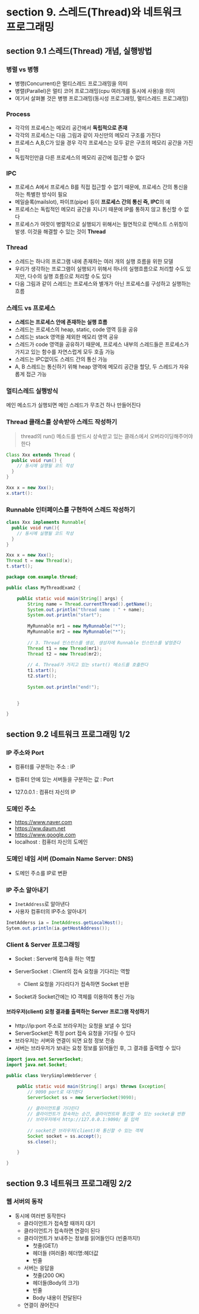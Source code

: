 # section 9. 스레드(Thread)와 네트워크 프로그래밍
## section 9.1 스레드(Thread) 개념, 실행방법 

### 병렬 vs 병행
- 병행(Concurrent)은 멀티스레드 프로그래밍을 의미
- 병렬(Parallel)은 멀티 코어 프로그래밍(cpu 여러개를 동시에 사용)을 의미
- 여기서 살펴볼 것은 병행 프로그래밍(동시성 프로그래밍, 멀티스레드 프로그래밍)


### Process
- 각각의 프로세스는 메모리 공간에서 **독립적으로 존재**
- 각각의 프로세스는 다음 그림과 같이 자신만의 메모리 구조를 가진다
- 프로세스 A,B,C가 있을 경우 각각 프로세스는 모두 같은 구조의 메모리 공간을 가진다
- 독립적인만큼 다른 프로세스의 메모리 공간에 접근할 수 없다


### IPC
- 프로세스 A에서 프로세스 B를 직접 접근할 수 없기 때문에, 프로세스 간의 통신을 하는 특별한 방식이 필요
- 메일슬록(mailslot), 파이프(pipe) 등이 **프로세스 간의 통신 즉, IPC**의 예
- 프로세스는 독립적인 메모리 공간을 지니기 때문에 IP를 통하지 않고 통신할 수 없다
- 프로세스가 여럿이 병렬적으로 실행되기 위해서는 필연적으로 컨텍스트 스위칭이 발생. 이것을 해결할 수 있는 것이 **Thread**




### Thread
- 스레드는 하나의 프로그램 내에 존재하는 여러 개의 실행 흐름을 위한 모델
- 우리가 생각하는 프로그램이 실행되기 위해서 하나의 실행흐름으로 처리할 수도 있지만, 다수의 실행 흐름으로 처리할 수도 있다
- 다음 그림과 같이 스레드는 프로세스와 별개가 아닌 프로세스를 구성하고 실행하는 흐름




### 스레드 vs 프로세스
- **스레드는 프로세스 안에 존재하는 실행 흐름**
- 스레드는 프로세스의 heap, static, code 영역 등을 공유
- 스레드는 stack 영역을 제외한 메모리 영역 공유
- 스레드가 code 영역을 공유하기 때문에, 프로세스 내부의 스레드들은 프로세스가 가지고 있는 함수를 자연스럽게 모두 호출 가능
- 스레드는 IPC없이도 스레드 간의 통신 가능
- A, B 스레드는 통신하기 위해 heap 영역에 메모리 공간을 할당, 두 스레드가 자유롭게 접근 가능






### 멀티스레드 실행방식 
메인 메소드가 실행되면 메인 스레드가 무조건 하나 만들어진다 


### Thread 클래스를 상속받아 스레드 작성하기 


> thread의 run() 메소드를 반드시 상속받고 있는 클래스에서 오버라이딩해주어야 한다


```java
Class Xxx extends Thread {
  public void run() {
    // 동시에 실행될 코드 작성
  }
}
```
```java
Xxx x = new Xxx();
x.start():
```




### Runnable 인터페이스를 구현하여 스레드 작성하기 


```java
class Xxx implements Runnable{
  public void run(){
    // 동시에 실행될 코드 작성
  }
}
```
```java
Xxx x = new Xxx();
Thread t = new Thread(x);
t.start();
```


```java
package com.example.thread;

public class MyThreadExam2 {

	public static void main(String[] args) {
		String name = Thread.currentThread().getName();
		System.out.println("thread name : " + name);
		System.out.println("start");
		
		MyRunnable mr1 = new MyRunnable("*");
		MyRunnable mr2 = new MyRunnable("*");
		
		// 3. Thread 인스턴스를 생성, 생성자에 Runnable 인스턴스를 넣엉준다 
		Thread t1 = new Thread(mr1);
		Thread t2 = new Thread(mr2);
		
		// 4. Thread가 가지고 있는 start() 메소드를 호출한다
		t1.start();
		t2.start();
		
		System.out.println("end!");
		

	}

}
```

## section 9.2 네트워크 프로그래밍 1/2

### IP 주소와 Port
- 컴퓨터를 구분하는 주소 : IP
- 컴퓨터 안에 있는 서버들을 구분하는 값 : Port



- 127.0.0.1 : 컴퓨터 자신의 IP


### 도메인 주소
- https://www.naver.com
- https://ww.daum.net
- https://www.google.com
- localhost : 컴퓨터 자신의 도메인 

### 도메인 네임 서버 (Domain Name Server: DNS)
- 도메인 주소를 IP로 변환

### IP 주소 알아내기
- ```InetAddress```로 알아낸다
- 사용자 컴퓨터의 IP주소 알아내기

```java
InetAdderss ia = InetAddress.getLocalHost();
Sytem.out.println(ia.getHostAddress());
```

### Client & Server 프로그래밍
- Socket : Server에 접속을 하는 역할
- ServerSocket : Client의 접속 요청을 기다리는 역할 
  - Client 요청을 기다리다가 접속하면 Socket 반환
 
- Socket과 Socket간에는 IO 객체를 이용하여 통신 가능


 

#### 브라우저(client) 요청 결과를 출력하는 Server 프로그램 작성하기
- http://ip:port 주소로 브라우저는 요청을 보낼 수 있다
- ServerSocket은 특정 port 접속 요청을 기다릴 수 있다
- 브라우저는 서버와 연결이 되면 요청 정보 전송
- 서버는 브라우저가 보내는 요청 정보를 읽어들인 후, 그 결과를 출력할 수 있다



```java
import java.net.ServerSocket;
import java.net.Socket;

public class VerySimpleWebServer {

	public static void main(String[] args) throws Exception{
		// 9090 port로 대기한다
		ServerSocket ss = new ServerSocket(9090);
		
		// 클라이언트를 기다린다 
		// 클라이언트가 접속하는 순간, 클라이언트와 통신할 수 있는 socket을 반환
		// 브라우저에서 http://127.0.0.1:9090/ 을 입력
		
		// socket은 브라우저(client)와 통신할 수 있는 객체 
		Socket socket = ss.accept();
		ss.close();

	}

}
```


## section 9.3 네트워크 프로그래밍 2/2
### 웹 서버의 동작
- 동시에 여러번 동작한다
  - 클라이언트가 접속할 때까지 대기
  - 클라이언트가 접속하면 연결이 된다
  - 클라이언트가 보내주는 정보를 읽어들인다 (빈줄까지!)
      - 첫줄(GET/)
      - 헤더들 (여러줄) 헤더명:헤더값
      - 빈줄
  - 서버는 응답을
      - 첫줄(200 OK)
      - 헤더들(Body의 크기)
      - 빈줄
      - Body 내용이 전달된다
  - 연결이 끊어진다
 






